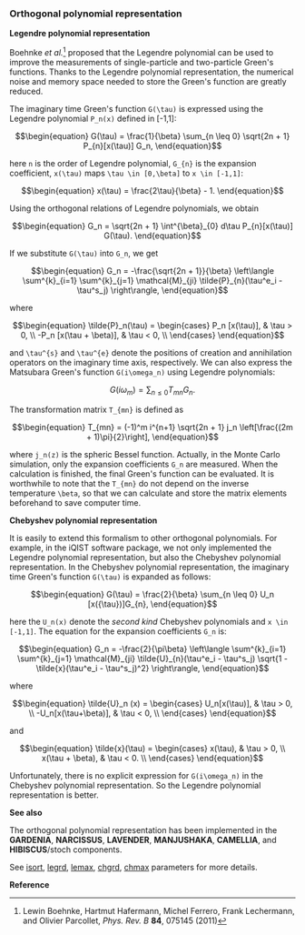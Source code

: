 ### Orthogonal polynomial representation

**Legendre polynomial representation**

Boehnke *et al.*[^1] proposed that the Legendre polynomial can be used to improve the measurements of single-particle and two-particle Green's functions. Thanks to the Legendre polynomial representation, the numerical noise and memory space needed to store the Green's function are greatly reduced.

The imaginary time Green's function ``G(\tau)`` is expressed using the Legendre polynomial ``P_n(x)`` defined in [-1,1]:
```math
\begin{equation}
G(\tau) = \frac{1}{\beta} \sum_{n \leq 0} \sqrt{2n + 1} P_{n}[x(\tau)] G_n,
\end{equation}
```
here ``n`` is the order of Legendre polynomial, ``G_{n}`` is the expansion coefficient, ``x(\tau)``
maps ``\tau \in [0,\beta]`` to ``x \in [-1,1]``:
```math
\begin{equation}
x(\tau) = \frac{2\tau}{\beta} - 1.
\end{equation}
```
Using the orthogonal relations of Legendre polynomials, we obtain 
```math
\begin{equation}
G_n = \sqrt{2n + 1} \int^{\beta}_{0} d\tau P_{n}[x(\tau)] G(\tau).
\end{equation}
```
If we substitute ``G(\tau)`` into ``G_n``, we get 
```math
\begin{equation}
G_n = -\frac{\sqrt{2n + 1}}{\beta} \left\langle \sum^{k}_{i=1} \sum^{k}_{j=1}
\mathcal{M}_{ji} \tilde{P}_{n}(\tau^e_i - \tau^s_j) \right\rangle,
\end{equation}
```
where
```math
\begin{equation}
\tilde{P}_n(\tau) = 
\begin{cases}
P_n [x(\tau)], & \tau > 0, \\
-P_n [x(\tau + \beta)], & \tau < 0, \\
\end{cases}
\end{equation}
```
and ``\tau^{s}`` and ``\tau^{e}`` denote the positions of creation and annihilation operators on the imaginary time axis, respectively. We can also express the Matsubara Green's function ``G(i\omega_n)`` using Legendre polynomials:
```math
\begin{equation}
G(i\omega_m) = \sum_{n \leq 0} T_{mn} G_n.
\end{equation}
```
The transformation matrix ``T_{mn}`` is defined as
```math
\begin{equation}
T_{mn} = (-1)^m i^{n+1} \sqrt{2n + 1} j_n \left[\frac{(2m + 1)\pi}{2}\right],
\end{equation}
```
where ``j_n(z)`` is the spheric Bessel function. Actually, in the Monte Carlo simulation, only the expansion coefficients ``G_n`` are measured. When the calculation is finished, the final Green's function can be evaluated. It is worthwhile to note that the ``T_{mn}`` do not depend on the inverse temperature ``\beta``, so that we can calculate and store the matrix elements beforehand to save computer time.

**Chebyshev polynomial representation**

It is easily to extend this formalism to other orthogonal polynomials. For example, in the iQIST software package, we not only implemented the Legendre polynomial representation, but also the Chebyshev polynomial representation. In the Chebyshev polynomial representation, the imaginary time Green's function ``G(\tau)`` is expanded as follows:
```math
\begin{equation}
G(\tau) = \frac{2}{\beta} \sum_{n \leq 0} U_n [x({\tau})]G_{n},
\end{equation}
```
here the ``U_n(x)`` denote the *second kind* Chebyshev polynomials and ``x \in [-1,1]``. The equation for the expansion coefficients ``G_n`` is:
```math
\begin{equation}
G_n = -\frac{2}{\pi\beta} \left\langle  \sum^{k}_{i=1} \sum^{k}_{j=1} 
\mathcal{M}_{ji} 
\tilde{U}_{n}(\tau^e_i - \tau^s_j)
\sqrt{1 - \tilde{x}(\tau^e_i - \tau^s_j)^2}
\right\rangle,
\end{equation}
```
where
```math
\begin{equation}
\tilde{U}_n (x) = 
\begin{cases}
U_n[x(\tau)], & \tau > 0, \\
-U_n[x(\tau+\beta)], & \tau < 0, \\
\end{cases}
\end{equation}
```
and
```math
\begin{equation}
\tilde{x}(\tau) = 
\begin{cases}
x(\tau), & \tau > 0, \\
x(\tau + \beta), & \tau < 0. \\
\end{cases}
\end{equation}
```
Unfortunately, there is no explicit expression for ``G(i\omega_n)`` in the Chebyshev polynomial representation. So the Legendre polynomial representation is better.

**See also**

The orthogonal polynomial representation has been implemented in the **GARDENIA**, **NARCISSUS**, **LAVENDER**, **MANJUSHAKA**, **CAMELLIA**, and **HIBISCUS**/stoch components.

See [isort](../ch04/p_isort.md), [legrd](../ch04/p_legrd.md), [lemax](../ch04/p_lemax.md), [chgrd](../ch04/p_chgrd.md), [chmax](../ch04/p_chmax.md) parameters for more details.

**Reference**

[^1]: Lewin Boehnke, Hartmut Hafermann, Michel Ferrero, Frank Lechermann, and Olivier Parcollet, *Phys. Rev. B* **84**, 075145 (2011)